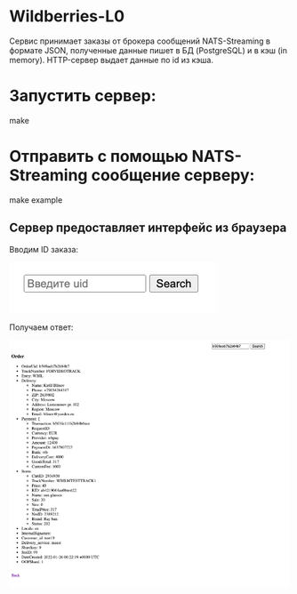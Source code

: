 # Wildberries-L0

Сервис принимает заказы от брокера сообщений NATS-Streaming в формате JSON, 
полученные данные пишет в БД (PostgreSQL) и в кэш (in memory).
HTTP-сервер выдает данные по id из кэша.

# Запустить сервер:
make

# Отправить с помощью NATS-Streaming сообщение серверу:
make example

## Сервер предоставляет интерфейс из браузера

Вводим ID заказа:

![Иллюстрация к проекту](https://github.com/Ccaswell42/screenshots/blob/main/WB_L0/search.png)


Получаем ответ:

![Иллюстрация к проекту](https://github.com/Ccaswell42/screenshots/blob/main/WB_L0/response.png)

